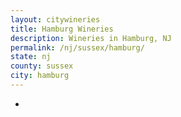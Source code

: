 ```yaml
---
layout: citywineries
title: Hamburg Wineries
description: Wineries in Hamburg, NJ
permalink: /nj/sussex/hamburg/
state: nj
county: sussex
city: hamburg
---
```

-
